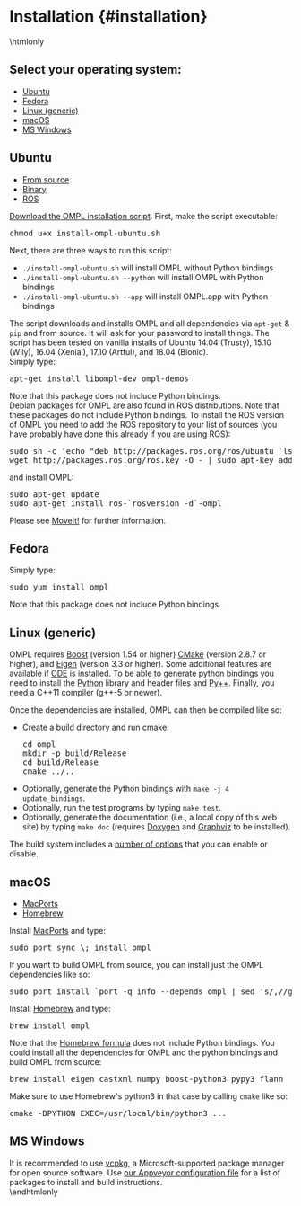 # Installation {#installation}

\htmlonly
<div class="panel panel-default">
  <div class="panel-body">
    <h2>Select your operating system:</h2>
    <!-- Nav tabs -->
    <ul class="nav nav-pills" role="tablist">
      <li role="presentation" class="active"><a href="#ubuntu" aria-controls="ubuntu" role="tab" data-toggle="pill">Ubuntu</a></li>
      <li role="presentation"><a href="#fedora" aria-controls="fedora" role="tab" data-toggle="pill">Fedora</a></li>
      <li role="presentation"><a href="#linux" aria-controls="linux" role="tab" data-toggle="pill">Linux (generic)</a></li>
      <li role="presentation"><a href="#osx" aria-controls="osx" role="tab" data-toggle="pill">macOS</a></li>
      <li role="presentation"><a href="#windows" aria-controls="windows" role="tab" data-toggle="pill">MS Windows</a></li>
    </ul>
  </div>
</div>

<!-- Tab panes -->
<div class="tab-content">
  <div role="tabpanel" class="tab-pane active" id="ubuntu">
    <h2>Ubuntu</h2>
    <ul class="nav nav-tabs" role="tablist">
      <li role="presentation" class="active"><a href="#ubuntusource" aria-controls="ubuntusource" role="tab" data-toggle="tab">From source</a></li>
      <li role="presentation"><a href="#ubuntubinary" aria-controls="ubuntubinary" role="tab" data-toggle="tab">Binary</a></li>
      <li role="presentation"><a href="#ubunturos" aria-controls="ubunturos" role="tab" data-toggle="tab">ROS</a></li>
    </ul>
    <div class="tab-content">
      <div role="tabpanel" class="tab-pane active" id="ubuntusource">
        <a href="install-ompl-ubuntu.sh">Download the OMPL installation script</a>. First, make the script executable:
        <pre class="fragment">chmod u+x install-ompl-ubuntu.sh</pre>
        Next, there are three ways to run this script:
         <ul>
           <li><code>./install-ompl-ubuntu.sh</code> will install OMPL without Python bindings</li>
           <li><code>./install-ompl-ubuntu.sh --python</code> will install OMPL with Python bindings</li>
           <li><code>./install-ompl-ubuntu.sh --app</code> will install OMPL.app with Python bindings</li>
         </ul>
         The script downloads and installs OMPL and all dependencies via <code>apt-get</code> &amp; <code>pip</code> and from source. It will ask for your password to install things. The script has been tested on vanilla installs of Ubuntu 14.04 (Trusty), 15.10 (Wily), 16.04 (Xenial), 17.10 (Artful), and 18.04 (Bionic).
      </div>
      <div role="tabpanel" class="tab-pane" id="ubuntubinary">
        Simply type:
        <pre class="fragment">apt-get install libompl-dev ompl-demos</pre>
        Note that this package does not include Python bindings.
      </div>
      <div role="tabpanel" class="tab-pane" id="ubunturos">
        Debian packages for OMPL are also found in ROS distributions. Note that these packages do not include Python bindings. To install the ROS version of OMPL you need to add the ROS repository to your list of sources (you have probably have done this already if you are using ROS):
        <pre class="fragment">sudo sh -c 'echo "deb http://packages.ros.org/ros/ubuntu `lsb_release -sc` main" > /etc/apt/sources.list.d/ros-latest.list'
wget http://packages.ros.org/ros.key -O - | sudo apt-key add -</pre>
        and install OMPL:
        <pre class="fragment">sudo apt-get update
sudo apt-get install ros-`rosversion -d`-ompl</pre>
        Please see <a href="http://moveit.ros.org">MoveIt!</a> for further information.
      </div>
    </div>
  </div>

  <!-- Fedora -->
  <div role="tabpanel" class="tab-pane" id="fedora">
    <h2>Fedora</h2>
    Simply type:
    <pre class="fragment">sudo yum install ompl</pre>
    Note that this package does not include Python bindings.
  </div>

  <!-- Linux (generic) -->
  <div role="tabpanel" class="tab-pane" id="linux">
    <h2>Linux (generic)</h2>
    <p>OMPL requires <a href="http://www.boost.org">Boost</a> (version 1.54 or higher) <a href="http://www.cmake.org">CMake</a> (version 2.8.7 or higher), and <a href="http://eigen.tuxfamily.org">Eigen</a> (version 3.3 or higher). Some additional features are available if <a href="http://www.ode.org">ODE</a> is installed.
    To be able to generate python bindings you need to install the <a href="http://www.python.org">Python</a> library and header files and <a href="installPyPlusPlus.html">Py++</a>.
    Finally, you need a C++11 compiler (g++-5 or newer).</p>
    <p>Once the dependencies are installed, OMPL can then be compiled like so:</p>
    <ul>
    <li>Create a build directory and run cmake: <pre class="fragment">cd ompl
mkdir -p build/Release
cd build/Release
cmake ../..</pre></li>
    <li>Optionally, generate the Python bindings with <code>make -j 4 update_bindings</code>.</li>
    <li>Optionally, run the test programs by typing <code>make test</code>.</li>
    <li>Optionally, generate the documentation (i.e., a local copy of this web site) by typing <code>make doc</code> (requires <a href="http://www.doxygen.org">Doxygen</a> and <a href="http://www.graphviz.org">Graphviz</a> to be installed).</li>
    </ul>
    <p>The build system includes a <a href="buildOptions.html">number of options</a> that you can enable or disable.</p>
  </div>

  <!-- macOS -->
  <div role="tabpanel" class="tab-pane" id="osx">
    <h2>macOS</h2>
    <ul class="nav nav-tabs" role="tablist">
      <li role="presentation" class="active"><a href="#osxmacports" aria-controls="osxmacports" role="tab" data-toggle="tab">MacPorts</a></li>
      <li role="presentation"><a href="#osxhomebrew" aria-controls="osxhomebrew" role="tab" data-toggle="tab">Homebrew</a></li>
    </ul>
    <div class="tab-content">
      <div role="tabpanel" class="tab-pane active" id="osxmacports">
        Install <a href="http://www.macports.org">MacPorts</a> and type:<pre class="fragment">sudo port sync \; install ompl</pre>
        If you want to build OMPL from source, you can install just the OMPL dependencies like so:
        <pre class="fragment">sudo port install `port -q info --depends ompl | sed 's/,//g'`</pre>
      </div>
      <div role="tabpanel" class="tab-pane" id="osxhomebrew">
        Install <a href="http://brew.sh">Homebrew</a> and type:
        <pre class="fragment">brew install ompl</pre>
        Note that the <a href="http://braumeister.org/formula/ompl">Homebrew formula</a> does not include Python bindings. You could install all the dependencies for OMPL and the python bindings and build OMPL from source:
        <pre class="fragment">brew install eigen castxml numpy boost-python3 pypy3 flann</pre>
        Make sure to use Homebrew's python3 in that case by calling <code>cmake</code> like so:
        <pre class="fragment">cmake -DPYTHON_EXEC=/usr/local/bin/python3 ...</pre>
      </div>
    </div>
  </div>

  <!-- Windows -->
  <div role="tabpanel" class="tab-pane" id="windows">
    <h2>MS Windows</h2>
    It is recommended to use <a href="https://vcpkg.readthedocs.io/en/latest/">vcpkg</a>, a Microsoft-supported package manager for open source software. Use <a href="https://bitbucket.org/ompl/ompl/src/tip/.appveyor.yml">our Appveyor configuration file</a> for a list of packages to install and build instructions.
  </div>
</div>
\endhtmlonly
